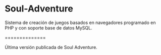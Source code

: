 Soul-Adventure
==============

Sistema de creación de juegos basados en navegadores programado en PHP y con soporte base de datos MySQL.

==============

Última versión publicada de Soul Adventure.
